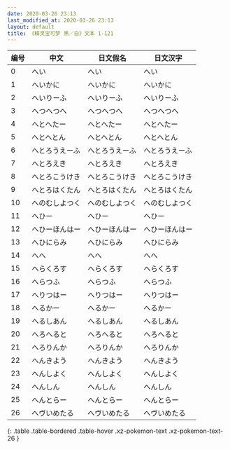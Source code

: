 ```yaml
---
date: 2020-03-26 23:13
last_modified_at: 2020-03-26 23:13
layout: default
title: 《精灵宝可梦 黑／白》文本 1-121
---
```

| 编号 | 中文 | 日文假名 | 日文汉字 |
| ---- | ---- | ---- | --- |
| 0 | へい | へい | へい |
| 1 | へいかに | へいかに | へいかに |
| 2 | へいりーふ | へいりーふ | へいりーふ |
| 3 | へつへつへ | へつへつへ | へつへつへ |
| 4 | へとへたー | へとへたー | へとへたー |
| 5 | へとへとん | へとへとん | へとへとん |
| 6 | へとろうえーふ | へとろうえーふ | へとろうえーふ |
| 7 | へとろえき | へとろえき | へとろえき |
| 8 | へとろこうけき | へとろこうけき | へとろこうけき |
| 9 | へとろはくたん | へとろはくたん | へとろはくたん |
| 10 | へのむしよつく | へのむしよつく | へのむしよつく |
| 11 | へひー | へひー | へひー |
| 12 | へひーほんはー | へひーほんはー | へひーほんはー |
| 13 | へひにらみ | へひにらみ | へひにらみ |
| 14 | へへ | へへ | へへ |
| 15 | へらくろす | へらくろす | へらくろす |
| 16 | へらつふ | へらつふ | へらつふ |
| 17 | へりつはー | へりつはー | へりつはー |
| 18 | へるかー | へるかー | へるかー |
| 19 | へるしあん | へるしあん | へるしあん |
| 20 | へろへると | へろへると | へろへると |
| 21 | へろりんか | へろりんか | へろりんか |
| 22 | へんきよう | へんきよう | へんきよう |
| 23 | へんしよく | へんしよく | へんしよく |
| 24 | へんしん | へんしん | へんしん |
| 25 | へんとらー | へんとらー | へんとらー |
| 26 | へヴいめたる | へヴいめたる | へヴいめたる |
{: .table .table-bordered .table-hover .xz-pokemon-text .xz-pokemon-text-26 }